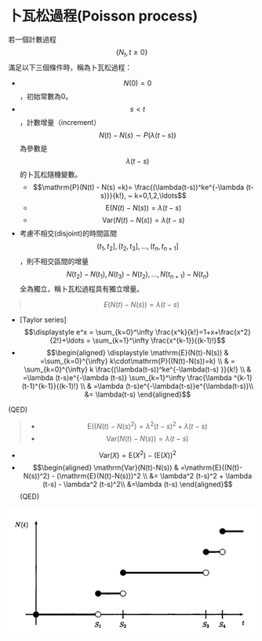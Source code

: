 # 卜瓦松過程\(Poisson process\)

若一個計數過程$$\{N_t, t \geq 0\}$$  滿足以下三個條件時，稱為卜瓦松過程：

* $$N(0)=0$$，初始常數為0。
* $$s <t$$，計數增量（increment）$$N(t) - N(s)  \sim P(\lambda (t-s))$$為參數是$$\lambda(t-s)$$的卜瓦松隨機變數。
  * $$\mathrm{P}(N(t) - N(s) =k)= \frac{(\lambda(t-s))^ke^{-\lambda (t-s)}}{k!}, ~ k=0,1,2,\ldots$$
  * $$\mathrm{E}(N(t)  - N(s))=\lambda (t-s)$$
  * $$\mathrm{Var}(N(t) -N(s))=\lambda(t-s)$$
* 考慮不相交\(disjoint\)的時間區間$$(t_1,t_2 ], (t_2,t_3 ],\ldots ,(t_n,t_{n+1}]$$，則不相交區間的增量$$N({t_2})−N(t_1), N(t_3)-N(t_2),\ldots, N(t_{n+1}) - N(t_n)$$ 全為獨立，稱卜瓦松過程具有獨立增量。

> $$E(N(t)−N(s) )=\lambda(t−s)$$

*  \[Taylor series\] $$\displaystyle e^x = \sum_{k=0}^\infty \frac{x^k}{k!}=1+x+\frac{x^2}{2!}+\ldots = \sum_{k=1}^\infty \frac{x^{k-1}}{(k-1)!}$$
* $$\begin{aligned} \displaystyle \mathrm{E}(N(t)-N(s)) & =\sum_{k=0}^{\infty} k\cdot\mathrm{P}((N(t)-N(s))=k) \\ & = \sum_{k=0}^{\infty} k \frac{(\lambda(t-s))^ke^{-\lambda(t-s) }}{k!} \\ & =\lambda (t-s)e^{-\lambda (t-s)} \sum_{k=1}^\infty  \frac{\lambda ^{k-1}(t-1)^{k-1}}{(k-1)!} \\ & =\lambda (t-s)e^{-\lambda(t-s)}e^{\lambda(t-s)}\\ &= \lambda(t-s) \end{aligned}$$

 \(QED\)

> * $$\mathrm{E}((N(t)- N(s)^2)=\lambda^2(t-s)^2+\lambda (t-s)$$
> * $$\mathrm{Var}(N(t) - N(s))=\lambda (t-s)$$

* $$\mathrm{Var}(X)  = \mathrm{E}(X^2) - (\mathrm{E}(X))^2$$
* $$\begin{aligned} \mathrm{Var}(N(t)-N(s)) & =\mathrm{E}((N(t)-N(s))^2) - (\mathrm{E}(N(t)-N(s)))^2 \\ &= \lambda^2 (t-s)^2 + \lambda (t-s) - \lambda^2 (t-s)^2\\ &=\lambda (t-s) \end{aligned}$$\(QED\)



![&#x535C;&#x74E6;&#x677E;&#x904E;&#x7A0B;](../../.gitbook/assets/poisson-process-min.png)





